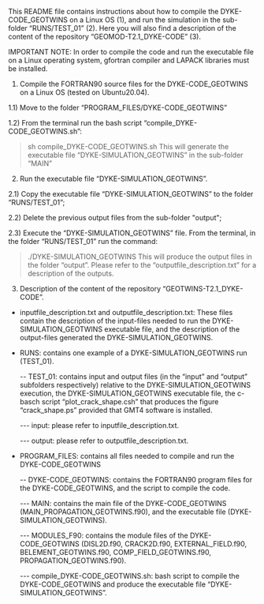 This README file contains instructions about how to compile the DYKE-CODE_GEOTWINS on a Linux OS (1), and run the simulation in the sub-folder “RUNS/TEST_01” (2). Here you will also find a description of the content of the repository “GEOMOD-T2.1_DYKE-CODE” (3).

IMPORTANT NOTE: In order to compile the code and run the executable file on a Linux operating system, gfortran compiler and LAPACK libraries must be installed.

1) Compile the FORTRAN90 source files for the DYKE-CODE_GEOTWINS on a Linux OS (tested on Ubuntu20.04).

1.1) Move to the folder “PROGRAM_FILES/DYKE-CODE_GEOTWINS”

1.2) From the terminal run the bash script “compile_DYKE-CODE_GEOTWINS.sh”:
> sh compile_DYKE-CODE_GEOTWINS.sh
This will generate the executable file “DYKE-SIMULATION_GEOTWINS” in the sub-folder
“MAIN”

2) Run the executable file “DYKE-SIMULATION_GEOTWINS”.
   
2.1) Copy the executable file “DYKE-SIMULATION_GEOTWINS” to the folder “RUNS/TEST_01”;

2.2) Delete the previous output files from the sub-folder "output";

2.3) Execute the “DYKE-SIMULATION_GEOTWINS” file. From the terminal, in the folder “RUNS/TEST_01” run the command:
> ./DYKE-SIMULATION_GEOTWINS
This will produce the output files in the folder “output”. Please refer to the
“outputfile_description.txt” for a description of the outputs.

3) Description of the content of the repository “GEOTWINS-T2.1_DYKE-CODE”.

- inputfile_description.txt and outputfile_description.txt: These files contain the description of the input-files needed to run the DYKE-SIMULATION_GEOTWINS executable file, and the description of the output-files generated the DYKE-SIMULATION_GEOTWINS.

- RUNS: contains one example of a DYKE-SIMULATION_GEOTWINS run (TEST_01).
  
  -- TEST_01: contains input and output files (in the “input” and “output” subfolders respectively) relative to the DYKE-SIMULATION_GEOTWINS execution, the DYKE-SIMULATION_GEOTWINS executable file, the c-basch script “plot_crack_shape.csh” that produces the figure “crack_shape.ps” provided that GMT4 software is installed.

    --- input: please refer to inputfile_description.txt.
  
    --- output: please refer to outputfile_description.txt.

- PROGRAM_FILES: contains all files needed to compile and run the DYKE-CODE_GEOTWINS
  
  -- DYKE-CODE_GEOTWINS: contains the FORTRAN90 program files for the DYKE-CODE_GEOTWINS, and the script to compile the code.
  
    --- MAIN: contains the main file of the DYKE-CODE_GEOTWINS (MAIN_PROPAGATION_GEOTWINS.f90), and the executable file (DYKE-SIMULATION_GEOTWINS).
  
    --- MODULES_F90: contains the module files of the DYKE-CODE_GEOTWINS (DISL2D.f90, CRACK2D.f90, EXTERNAL_FIELD.f90, BELEMENT_GEOTWINS.f90, COMP_FIELD_GEOTWINS.f90, PROPAGATION_GEOTWINS.f90).
  
    --- compile_DYKE-CODE_GEOTWINS.sh: bash script to compile the DYKE-CODE_GEOTWINS and produce the executable file “DYKE-SIMULATION_GEOTWINS”.
